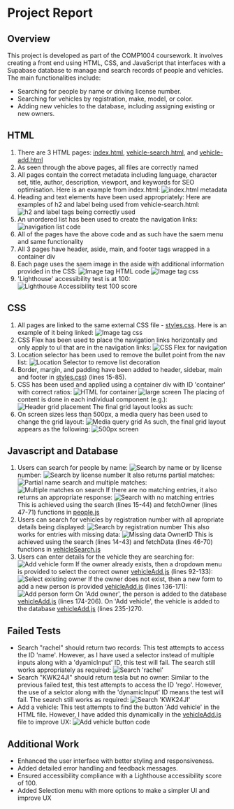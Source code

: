 # Project Report

## Overview
This project is developed as part of the COMP1004 coursework. It involves creating a front end using HTML, CSS, and JavaScript that interfaces with a Supabase database to manage and search records of people and vehicles. The main functionalities include:
- Searching for people by name or driving license number.
- Searching for vehicles by registration, make, model, or color.
- Adding new vehicles to the database, including assigning existing or new owners.

## HTML

1. There are 3 HTML pages: [index.html](index.html), [vehicle-search.html](./pages/vehicle-search.html), and [vehicle-add.html](./pages/vehicle-add.html)
2. As seen through the above pages, all files are correctly named
3. All pages contain the correct metadata including language, character set, title, author, description, viewport, and keywords for SEO optimisation. Here is an example from index.html: ![index.html metadata](./images/metadata.png)
4. Heading and text elements have been used appropriately: Here are examples of h2 and label being used from vehicle-search.html: ![h2 and label tags being correctly used](./images/heading-and-label.png)
5. An unordered list has been used to create the navigation links: ![navigation list code](./images/nav-list.png)
6. All of the pages have the above code and as such have the saem menu and same functionality
7. All 3 pages have header, aside, main, and footer tags wrapped in a container div
8. Each page uses the saem image in the aside with additional information provided in the CSS: ![Image tag HTML code](./images/image-tag.png) ![Image tag css](./images/image-css.png)
9. 'Lighthouse' accessibility test is at 100: ![Lighthouse Accessibility test 100 score](./images/lighthouse-test.png)

## CSS

1. All pages are linked to the same external CSS file - [styles.css](styles/styles.css). Here is an example of it being linked: ![Image tag css](./images/css-link.png)
2. CSS Flex has been used to place the navigation links horizontally and only apply to ul that are in the navigation links: ![CSS Flex for navigation](./images/css-flex-nav.png)
3. Location selector has been used to remove the bullet point from the nav list: ![Location Selector to remove list decoration](./images/remove-link-decoration.png)
4. Border, margin, and padding have been added to header, sidebar, main and footer in [styles.css](styles/styles.css)) (lines 15-85).
5. CSS has been used and applied using a container div with ID 'container' with correct ratios: ![HTML for container](./images/container-html.png) ![large screen](./images/container-css.png) The placing of content is done in each individual component (e.g.): ![Header grid placement](./images/full-screen.png) The final grid layout looks as such: 
6. On screen sizes less than 500px, a media query has been used to change the grid layout: ![Media query grid](./images/media-query-grid.png) As such, the final grid layout appears as the following: ![500px screen](./images/mobile-screen.png)

## Javascript and Database

1. Users can search for people by name: ![Search by name](./images/name-search.png) or by license number: ![Search by license number](./images/license-search.png) It also returns partial matches: ![Partial name search](./images/partial-name-search.png) and multiple matches: ![Multiple matches on search](./images/multiple-name-search.png) If there are no matching entries, it also returns an appropriate response: ![Search with no matching entries](./images/no-matches-name-search.png)  This is achieved using the search (lines 15-44) and fetchOwner (lines 47-71) functions in [people.js](/scripts/people.js)
2. Users can search for vehicles by registration number with all apropriate details being displayed: ![Search by registration number](./images/rego-search.png) This also works for entries with missing data: ![Missing data OwnerID](./images/missing-ownerid.png) This is achieved using the search (lines 14-43) and fetchData (lines 46-70) functions in [vehicleSearch.js](/scripts/vehicleSearch.js)
3. Users can enter details for the vehicle they are searching for: ![Add vehicle form](./images/add-vehicle-form.png) If the owner already exists, then a dropdown menu is provided to select the correct owner [vehicleAdd.js](/scripts/vehicleAdd.js) (lines 92-133): ![Select existing owner](./images/select-owner.png) If the owner does not exist, then a new form to add a new person is provided [vehicleAdd.js](/scripts/vehicleAdd.js) (lines 136-171): ![Add person form](./images/add-person-form.png) On 'Add owner', the person is added to the database [vehicleAdd.js](/scripts/vehicleAdd.js) (lines 174-206). On 'Add vehicle', the vehicle is added to the database [vehicleAdd.js](/scripts/vehicleAdd.js) (lines 235-)270.


## Failed Tests

- Search "rachel" should return two records: This test attempts to access the ID 'name'. However, as I have used a selector instead of multiple inputs along with a 'dyamicInput' ID, this test will fail. The search still works appropriately as required: ![Search 'rachel'](./images/search-rachel.png)
- Search "KWK24JI" should return tesla but no owner: Similar to the previous failed test, this test attempts to access the ID 'rego'. However, the use of a selctor along with the 'dynamicInput' ID means the test will fail. The search still works as required: ![Search 'KWK24JI'](./images/search-rego.png)
- Add a vehicle: This test attempts to find the button 'Add vehicle' in the HTML file. However, I have added this dynamically in the [vehicleAdd.js](/scripts/vehicleAdd.js) file to improve UX: ![Add vehicle button code](./images/add-vehicle-dynamic.png)

## Additional Work

- Enhanced the user interface with better styling and responsiveness.
- Added detailed error handling and feedback messages.
- Ensured accessibility compliance with a Lighthouse accessibility score of 100.
- Added Selection menu with more options to make a simpler UI and improve UX
